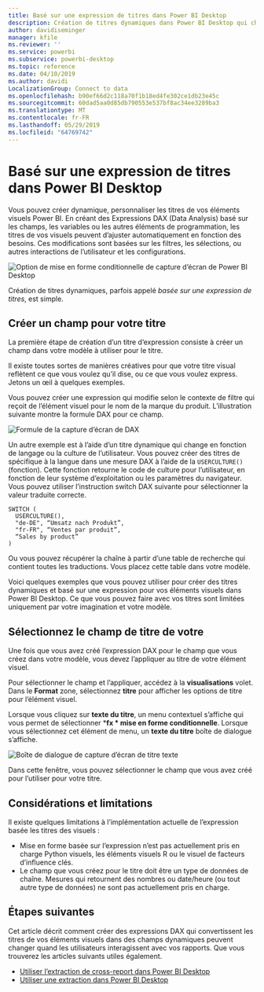 ```yaml
---
title: Basé sur une expression de titres dans Power BI Desktop
description: Création de titres dynamiques dans Power BI Desktop qui changent en fonction des expressions par programmation, à l’aide de la mise en forme conditionnelle par programmation
author: davidiseminger
manager: kfile
ms.reviewer: ''
ms.service: powerbi
ms.subservice: powerbi-desktop
ms.topic: reference
ms.date: 04/10/2019
ms.author: davidi
LocalizationGroup: Connect to data
ms.openlocfilehash: b90ef66d2c118a70f1b18ed4fe302ce1db23e45c
ms.sourcegitcommit: 60dad5aa0d85db790553e537bf8ac34ee3289ba3
ms.translationtype: MT
ms.contentlocale: fr-FR
ms.lasthandoff: 05/29/2019
ms.locfileid: "64769742"
---
```

# <a name="expression-based-titles-in-power-bi-desktop"></a>Basé sur une expression de titres dans Power BI Desktop

Vous pouvez créer dynamique, personnaliser les titres de vos éléments visuels Power BI. En créant des Expressions DAX (Data Analysis) basé sur les champs, les variables ou les autres éléments de programmation, les titres de vos visuels peuvent d’ajuster automatiquement en fonction des besoins. Ces modifications sont basées sur les filtres, les sélections, ou autres interactions de l’utilisateur et les configurations.

![Option de mise en forme conditionnelle de capture d’écran de Power BI Desktop](media/desktop-conditional-formatting-visual-titles/expression-based-title-01.png)

Création de titres dynamiques, parfois appelé *basée sur une expression de titres*, est simple. 

## <a name="create-a-field-for-your-title"></a>Créer un champ pour votre titre

La première étape de création d’un titre d’expression consiste à créer un champ dans votre modèle à utiliser pour le titre. 

Il existe toutes sortes de manières créatives pour que votre titre visual reflètent ce que vous voulez qu’il dise, ou ce que vous voulez express. Jetons un œil à quelques exemples.

Vous pouvez créer une expression qui modifie selon le contexte de filtre qui reçoit de l’élément visuel pour le nom de la marque du produit. L’illustration suivante montre la formule DAX pour ce champ.

![Formule de la capture d’écran de DAX](media/desktop-conditional-formatting-visual-titles/expression-based-title-02.png)

Un autre exemple est à l’aide d’un titre dynamique qui change en fonction de langage ou la culture de l’utilisateur. Vous pouvez créer des titres de spécifique à la langue dans une mesure DAX à l’aide de la `USERCULTURE()` (fonction). Cette fonction retourne le code de culture pour l’utilisateur, en fonction de leur système d’exploitation ou les paramètres du navigateur. Vous pouvez utiliser l’instruction switch DAX suivante pour sélectionner la valeur traduite correcte. 

```
SWITCH (
  USERCULTURE(),
  "de-DE", “Umsatz nach Produkt”,
  "fr-FR", “Ventes par produit”,
  “Sales by product”
)
```

Ou vous pouvez récupérer la chaîne à partir d’une table de recherche qui contient toutes les traductions. Vous placez cette table dans votre modèle. 

Voici quelques exemples que vous pouvez utiliser pour créer des titres dynamiques et basé sur une expression pour vos éléments visuels dans Power BI Desktop. Ce que vous pouvez faire avec vos titres sont limitées uniquement par votre imagination et votre modèle.


## <a name="select-your-field-for-your-title"></a>Sélectionnez le champ de titre de votre

Une fois que vous avez créé l’expression DAX pour le champ que vous créez dans votre modèle, vous devez l’appliquer au titre de votre élément visuel.

Pour sélectionner le champ et l’appliquer, accédez à la **visualisations** volet. Dans le **Format** zone, sélectionnez **titre** pour afficher les options de titre pour l’élément visuel. 

Lorsque vous cliquez sur **texte du titre**, un menu contextuel s’affiche qui vous permet de sélectionner ***fx * mise en forme conditionnelle**. Lorsque vous sélectionnez cet élément de menu, un **texte du titre** boîte de dialogue s’affiche. 

![Boîte de dialogue de capture d’écran de titre texte](media/desktop-conditional-formatting-visual-titles/expression-based-title-02b.png)

Dans cette fenêtre, vous pouvez sélectionner le champ que vous avez créé pour l’utiliser pour votre titre.

## <a name="limitations-and-considerations"></a>Considérations et limitations

Il existe quelques limitations à l’implémentation actuelle de l’expression basée les titres des visuels :

* Mise en forme basée sur l’expression n’est pas actuellement pris en charge Python visuels, les éléments visuels R ou le visuel de facteurs d’influence clés.
* Le champ que vous créez pour le titre doit être un type de données de chaîne. Mesures qui retournent des nombres ou date/heure (ou tout autre type de données) ne sont pas actuellement pris en charge.

## <a name="next-steps"></a>Étapes suivantes

Cet article décrit comment créer des expressions DAX qui convertissent les titres de vos éléments visuels dans des champs dynamiques peuvent changer quand les utilisateurs interagissent avec vos rapports. Que vous trouverez les articles suivants utiles également.

* [Utiliser l’extraction de cross-report dans Power BI Desktop](desktop-cross-report-drill-through.md)
* [Utiliser une extraction dans Power BI Desktop](desktop-drillthrough.md)